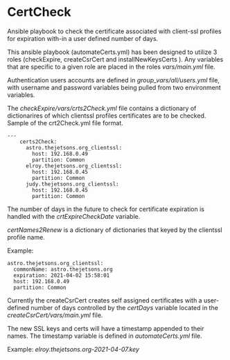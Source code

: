 # CertCheck

Ansible playbook to check the certificate associated with client-ssl profiles for expiration with-in a user defined number of days.


This ansible playbook (automateCerts.yml) has been designed to utilize 3 roles (checkExpire, createCsrCert and installNewKeysCerts ).
Any variables that are specific to a given role are placed in the roles _vars/main.yml_ file.

Authentication users accounts are defined in _group_vars/all/users.yml_ file, with username and password variables being pulled from two environment variables.

The _checkExpire/vars/crts2Check.yml_ file contains a dictionary of dictionarires  of which clientssl profiles certificates are to be checked.
Sample of the crt2Check.yml file format.
```
---
    certs2Check:
      astro.thejetsons.org_clientssl:
        host: 192.168.0.49
        partition: Common
      elroy.thejetsons.org_clientssl:
        host: 192.168.0.45
        partition: Common
      judy.thejetsons.org_clientssl:
        host: 192.168.0.45
        partition: Common
```

The number of days in the future to check for certificate expiration is handled with the _crtExpireCheckDate_ variable.

_certNames2Renew_ is a dictionary of dictionaries that keyed by the clientssl profile name.

Example:
```
astro.thejetsons.org_clientssl:
  commonName: astro.thejetsons.org
  expiration: 2021-04-02 15:58:01
  host: 192.168.0.49
  partition: Common  
```

Currently the createCsrCert creates self assigned certificates with a user-defined number of days controlled by the _certDays_ variable located in the _createCsrCert/vars/main.yml_ file.   

The new SSL keys and certs will have a timestamp appended to their names. The timestamp variable is defined in _automateCerts.yml_ file.

 Example: _elroy.thejetsons.org-2021-04-07.key_

